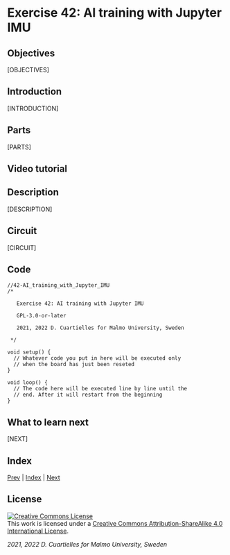 # Exercise 42: AI training with Jupyter IMU

## Objectives

[OBJECTIVES]

## Introduction

[INTRODUCTION]

## Parts

[PARTS]

## Video tutorial



## Description

[DESCRIPTION]

## Circuit

[CIRCUIT]

## Code

```c_cpp
//42-AI_training_with_Jupyter_IMU
/*

   Exercise 42: AI training with Jupyter IMU

   GPL-3.0-or-later

   2021, 2022 D. Cuartielles for Malmo University, Sweden

 */

void setup() {
  // Whatever code you put in here will be executed only 
  // when the board has just been reseted
}

void loop() {
  // The code here will be executed line by line until the 
  // end. After it will restart from the beginning
}
```

## What to learn next

[NEXT]

## Index

[Prev](../41-AI_training_with_Jupyter_microphone/41-AI_training_with_Jupyter_microphone.md) |  [Index](../course_index.md) |  [Next](../43-AI_training_in_your_PC/43-AI_training_in_your_PC.md)

## License

<a rel="license" href="http://creativecommons.org/licenses/by-sa/4.0/"><img alt="Creative Commons License" style="border-width:0" src="https://i.creativecommons.org/l/by-sa/4.0/80x15.png" /></a><br />This work is licensed under a <a rel="license" href="http://creativecommons.org/licenses/by-sa/4.0/">Creative Commons Attribution-ShareAlike 4.0 International License</a>.

*2021, 2022 D. Cuartielles for Malmo University, Sweden*
